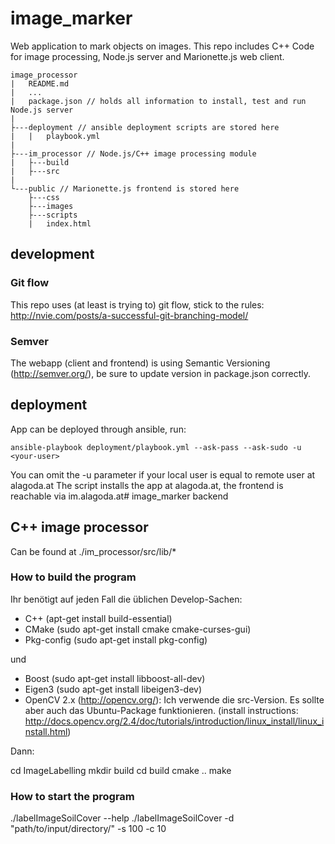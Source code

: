 # image_marker

Web application to mark objects on images. This repo includes C++ Code for image processing, Node.js server and Marionette.js web client.

```
image_processor
|   README.md
|   ...
|   package.json // holds all information to install, test and run Node.js server
|
├---deployment // ansible deployment scripts are stored here
|   |   playbook.yml
|
├---im_processor // Node.js/C++ image processing module
|   ├---build
|   ├---src
|
└---public // Marionette.js frontend is stored here
    ├---css
    ├---images
    ├---scripts
    |   index.html
```

## development

### Git flow
This repo uses (at least is trying to) git flow, stick to the rules: http://nvie.com/posts/a-successful-git-branching-model/

### Semver
The webapp (client and frontend) is using Semantic Versioning (http://semver.org/), be sure to update version in package.json correctly.

## deployment
App can be deployed through ansible, run:
```
ansible-playbook deployment/playbook.yml --ask-pass --ask-sudo -u <your-user>
```
You can omit the -u parameter if your local user is equal to remote user at alagoda.at 
The script installs the app at alagoda.at, the frontend is reachable via im.alagoda.at# image_marker backend

## C++ image processor

Can be found at ./im_processor/src/lib/*

### How to build the program
Ihr benötigt auf jeden Fall die üblichen Develop-Sachen:

- C++ (apt-get install build-essential)
- CMake (sudo apt-get install cmake cmake-curses-gui)
- Pkg-config (sudo apt-get install pkg-config)

und 

- Boost (sudo apt-get install libboost-all-dev)
- Eigen3 (sudo apt-get install libeigen3-dev)
- OpenCV 2.x (http://opencv.org/): Ich verwende die src-Version. Es sollte aber auch das Ubuntu-Package funktionieren.
(install instructions: http://docs.opencv.org/2.4/doc/tutorials/introduction/linux_install/linux_install.html)

Dann:

cd ImageLabelling
mkdir build
cd build
cmake ..
make


### How to start the program
./labelImageSoilCover --help
./labelImageSoilCover -d "path/to/input/directory/" -s 100 -c 10
